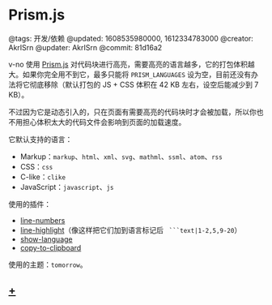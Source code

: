 # Prism.js

@tags: 开发/依赖
@updated: 1608535980000, 1612334783000
@creator: AkrISrn
@updater: AkrISrn
@commit: 81d16a2

v-no 使用 [Prism.js](https://github.com/PrismJS/prism) 对代码块进行高亮，需要高亮的语言越多，它的打包体积越大。如果你完全用不到它，最多只能将 `PRISM_LANGUAGES` [](/zh/docs/env-vars.md "#")设为空，目前还没有办法将它彻底移除（默认打包的 JS + CSS 体积在 42 KB 左右，[](/zh/docs/env-vars.md "#")设空后能减少到 7 KB）。

不过因为它是动态引入的，只在页面有需要高亮的代码块时才会被加载，所以你也不用担心体积太大的代码文件会影响到页面的加载速度。

它默认支持的语言：

- Markup：`markup`、`html`、`xml`、`svg`、`mathml`、`ssml`、`atom`、`rss`
- CSS：`css`
- C-like：`clike`
- JavaScript：`javascript`、`js`

使用的插件：

- [line-numbers](https://prismjs.com/plugins/line-numbers/)
- [line-highlight](https://prismjs.com/plugins/line-highlight/)（像这样把它们加到语言标记后 ` ```text|1-2,5,9-20`）
- [show-language](https://prismjs.com/plugins/show-language/)
- [copy-to-clipboard](https://prismjs.com/plugins/copy-to-clipboard/)

使用的主题：`tomorrow`。

## [+](/zh/docs/compile-prismjs.md "#")
